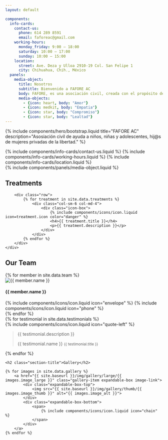 ```yaml
---
layout: default

components:
  info-cards:
    contact-us:
      phone: 614 289 8591
      email: faforeac@gmail.com
    working-hours:
      monday_friday: 9:00 – 18:00
      saturday: 10:00 – 17:00
      sunday: 10:00 – 15:00
    location:
      street: Ave. Deza y Ulloa 2910-19 Col. San Felipe 1
      city: Chihuahua, Chih., México
  panels:
    media-object:
      title: Nosotros
      subtitle: Bienvenido a FAFORE AC
      body: FAFORE, es una asociación civil, creada con el propósito de brindar las herramientas necesarias,  para que las niñas, niños y adolescentes, hij@s de mujeres privadas de la libertad, puedan enfrentar las adversidades que se les presentan día a día, obstaculizando su desarrollo, al no contar con uno de los pilares fundamentales en su  vida, su MADRE.
      media-objects:
        - {icon: heart, body: "Amor"}
        - {icon: medkit, body: "Empatia"}
        - {icon: star, body: "Compromiso"}
        - {icon: star, body: "Lealtad"}
---
```

{% include components/hero/bootstrap.liquid 
   title="FAFORE AC"
   description="Asosiación civil de ayuda a niños, niñas y adolescentes, hij@s de mujeres privadas de la libertad."
%}

<div class="three-shade-col">
  {% include components/info-cards/contact-us.liquid %}
  {% include components/info-cards/working-hours.liquid %}
  {% include components/info-cards/location.liquid %}
</div>

<div id="nosotros" class="about">
  <div class="container-fluid">
    {% include components/panels/media-object.liquid %}
  </div>
</div>

<!-- Start Treatments -->
<div id="convenios" class="treatments">
    <div class="container-fluid">
        <h2 class="section-title">Treatments</h2>

        <div class="row">
            {% for treatment in site.data.treatments %}
                <div class="col-sm-6 col-md-4">
                    <div class="icon-box">
                        {% include components/icons/icon.liquid icon=treatment.icon color="danger" %}
                        <h4>{{ treatment.title }}</h4>
                        <p>{{ treatment.description }}</p>
                    </div>
                </div>
            {% endfor %}
        </div>
    </div>
</div>
<!-- End Treatments -->

<!-- Start Our team -->
<div id="equipo" class="team"> 
    <h2 class="section-title">Our Team</h2> 
    <div id="team-carousel">
    {% for member in site.data.team %}
        <div class="expandable-box">
            <div class="expandable-box-top">
                <img src="{{ member.name | slugify | prepend: '/assets/components/carousels/' | append: '.jpg' | relative_url }}" alt="{{ member.name }}">
                <h4>{{ member.name }}</h4>
            </div>
            <div class="expandable-box-bottom">
                <span data-toggle="tooltip" data-placement="bottom" title="{{ member.email }}">
                    {% include components/icons/icon.liquid icon="envelope" %}
                </span>
                <span data-toggle="tooltip" data-placement="bottom" title="{{ member.phone }}">
                    {% include components/icons/icon.liquid icon="phone" %}
                </span>
            </div>
        </div>
    {% endfor %}
    </div>
</div>
<!-- End Our team -->

<!-- Start Testimonials -->
<div id="testimonios" class="testimonials parallax" style="background-image: url('{{ site.baseurl }}/img/{{ site.testimonials.testimonials_img }}');">
    <div class="overlay-container">
        <div class="overlay"></div>
        <div class="container-fluid">
            <div id="testimonial-carousel">
                {% for testimonial in site.data.testimonials %}
                    <div class="testimonial-item">
                        {% include components/icons/icon.liquid icon="quote-left" %}
                        <blockquote>
                            <p>{{ testimonial.description }}</p>
                            <footer>
                                {{ testimonial.name }}
                                <small>{{ testimonial.title }}</small>
                            </footer>
                        </blockquote>
                    </div>
                {% endfor %}
            </div>
        </div>
    </div>
</div>
<!-- End Testimonials -->

<!-- Start Gallery -->
<div id="galeria" class="gallery">
        
    <h2 class="section-title">Gallery</h2>

    {% for images in site.data.gallery %}
        <a href="{{ site.baseurl }}/img/gallery/large/{{ images.image_large }}" class="gallery-item expandable-box image-link">
            <div class="expandable-box-top">
                <img src="{{ site.baseurl }}/img/gallery/thumb/{{ images.image_thumb }}" alt="{{ images.image_alt }}">
            </div>
            <div class="expandable-box-bottom">
                <span>
                    {% include components/icons/icon.liquid icon="chain" %}
                </span>
            </div>
        </a>
    {% endfor %}

</div>
<!-- End Gallery -->

<!-- Start Map -->
<div id="contacto" class="map" data-zoom="{{ site.map.zoom }}" data-address="{{ site.map.address }}" data-address-details="<img src='{{ site.map.address_details }}'>"></div>
<!-- End Map -->
